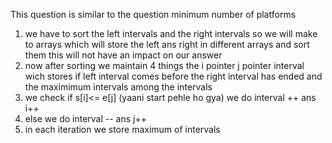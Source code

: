 This question is similar to the question minimum number of  platforms
1) we have to sort the left intervals and the right intervals so we  will make to arrays which will store the left ans right in different arrays and sort them this will not have an impact on our answer
2) now after sorting we maintain 4 things the i pointer j pointer interval wich stores if left interval comes before the right interval has ended and the maximimum intervals among the intervals
3) we check if s[i]<= e[j] (yaani start pehle ho gya) we do interval ++ ans i++
4) else we do interval -- ans j++
5) in each iteration we store maximum of intervals